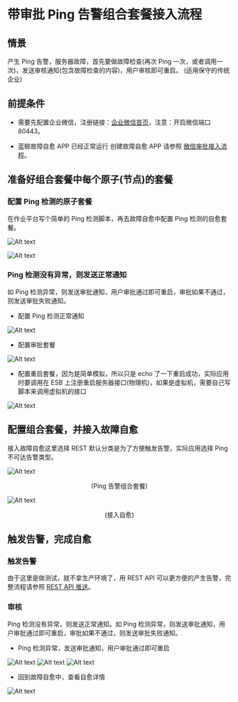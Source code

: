 # 带审批 Ping 告警组合套餐接入流程
## 情景

产生 Ping 告警，服务器故障，首先要做故障检查(再次 Ping 一次，或者调用一次)，发送审核通知(包含故障检查的内容)，用户审核即可重启。 (适用保守的传统企业)

## 前提条件

- 需要先配置企业微信，注册链接：[企业微信首页](https://work.weixin.qq.com/)，注意：开启微信端口 80443。

- 蓝鲸故障自愈 APP 已经正常运行 创建故障自愈 APP 请参照 [微信审批接入流程](../guide/WeChat_approval_access_process.md)。

## 准备好组合套餐中每个原子(节点)的套餐
### 配置 Ping 检测的原子套餐

在作业平台写个简单的 Ping 检测脚本，再去故障自愈中配置 Ping 检测的自愈套餐。

![Alt text](../assets/20190115071752.png)

![Alt text](../assets/20190115070423.png)

### Ping 检测没有异常，则发送正常通知

如 Ping 检测异常，则发送审批通知，用户审批通过即可重启，审批如果不通过，则发送审批失败通知。

- 配置 Ping 检测正常通知

![Alt text](../assets/20190109203901.png)

- 配置审批套餐

![Alt text](../assets/20190109204839.png)

- 配置重启套餐，因为是简单模拟，所以只是 echo 了一下重启成功，实际应用时要调用在 ESB 上注册重启服务器接口(物理机)，如果是虚拟机，需要自己写脚本来调用虚拟机的接口

![Alt text](../assets/20190115065634.png)

## 配置组合套餐，并接入故障自愈

接入故障自愈这里选择 REST 默认分类是为了方便触发告警，实际应用选择 Ping 不可达告警类型。

![Alt text](../assets/20190109195936.png)
<center>(Ping 告警组合套餐)</center>

![Alt text](../assets/20190109212223.png)
<center>(接入自愈)</center>

## 触发告警，完成自愈
### 触发告警

由于这里是做测试，就不拿生产环境了，用 REST API 可以更方便的产生告警，完整流程请参照 [REST API 推送](../functions/REST_API_PUSH_Alarm_processing_automation.md)。

### 审核

Ping 检测没有异常，则发送正常通知。如 Ping 检测异常，则发送审批通知，用户审批通过即可重启，审批如果不通过，则发送审批失败通知。

- Ping 检测异常，发送审批通知，用户审批通过即可重启

![Alt text](../assets/20190115064522.png)
![Alt text](../assets/20190115065951.png)
![Alt text](../assets/20190115072527.png)

- 回到故障自愈中，查看自愈详情

![Alt text](../assets/20190109215717.png)


